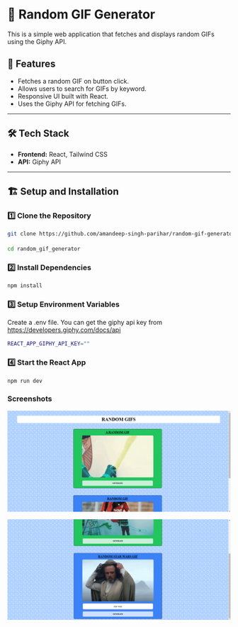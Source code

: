 # 🎲 Random GIF Generator

This is a simple web application that fetches and displays random GIFs using the Giphy API.

## 🚀 Features
- Fetches a random GIF on button click.
- Allows users to search for GIFs by keyword.
- Responsive UI built with React.
- Uses the Giphy API for fetching GIFs.

---

## 🛠 Tech Stack
- **Frontend:** React, Tailwind CSS
- **API:** Giphy API

---

## 🏗️ Setup and Installation

### 1️⃣ Clone the Repository
```sh
git clone https://github.com/amandeep-singh-parihar/random-gif-generator

cd random_gif_generator

```

### 2️⃣ Install Dependencies
```sh
npm install
```

### 3️⃣ Setup Environment Variables
Create a .env file. You can get the giphy api key from https://developers.giphy.com/docs/api
```sh
REACT_APP_GIPHY_API_KEY=""
```

### 4️⃣ Start the React App
```sh
npm run dev
```

### Screenshots

![App Screenshot](screenshots/image.png)

![App Screenshot](screenshots/image%20copy.png)

